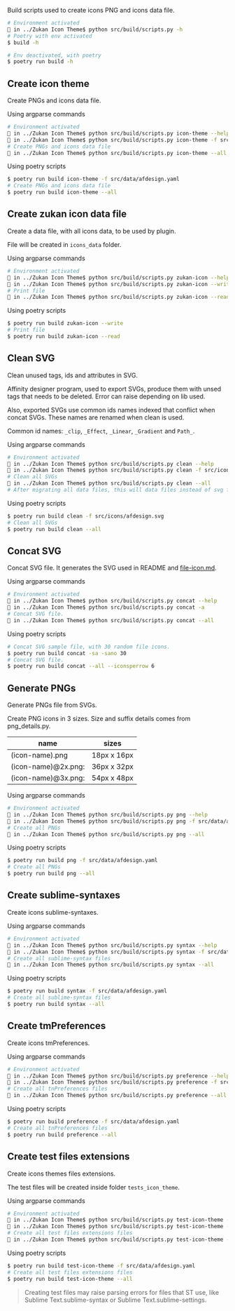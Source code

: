 Build scripts used to create icons PNG and icons data file.  

```sh
# Environment activated
🚥 in ../Zukan Icon Theme$ python src/build/scripts.py -h
# Poetry with env activated
$ build -h

# Env deactivated, with poetry
$ poetry run build -h
```

## Create icon theme
Create PNGs and icons data file.  

Using argparse commands  
```sh
# Environment activated
🚥 in ../Zukan Icon Theme$ python src/build/scripts.py icon-theme --help
🚥 in ../Zukan Icon Theme$ python src/build/scripts.py icon-theme -f src/data/afdesign.yaml
# Create PNGs and icons data file
🚥 in ../Zukan Icon Theme$ python src/build/scripts.py icon-theme --all
```

Using poetry scripts  
```sh
$ poetry run build icon-theme -f src/data/afdesign.yaml
# Create PNGs and icons data file
$ poetry run build icon-theme --all
```

## Create zukan icon data file
Create a data file, with all icons data, to be used by plugin.  

File will be created in `icons_data` folder.  

Using argparse commands  
```sh
# Environment activated
🚥 in ../Zukan Icon Theme$ python src/build/scripts.py zukan-icon --help
🚥 in ../Zukan Icon Theme$ python src/build/scripts.py zukan-icon --write
# Print file
🚥 in ../Zukan Icon Theme$ python src/build/scripts.py zukan-icon --read
```

Using poetry scripts  
```sh
$ poetry run build zukan-icon --write
# Print file
$ poetry run build zukan-icon --read
```

## Clean SVG
Clean unused tags, ids and attributes in SVG.  

Affinity designer program, used to export SVGs, produce them with unsed tags that needs to be deleted. Error can raise depending on lib used.  

Also, exported SVGs use common ids names indexed that conflict when concat SVGs. These names are renamed when clean is used.  

Common id names: `_clip`, `_Effect`, `_Linear`, `_Gradient` and `Path_`.  

Using argparse commands  
```sh
# Environment activated
🚥 in ../Zukan Icon Theme$ python src/build/scripts.py clean --help
🚥 in ../Zukan Icon Theme$ python src/build/scripts.py clean -f src/icons/afdesign.svg
# Clean all SVGs
🚥 in ../Zukan Icon Theme$ python src/build/scripts.py clean --all
# After migrating all data files, this will data files instead of svg files.
```

Using poetry scripts  
```sh
$ poetry run build clean -f src/icons/afdesign.svg
# Clean all SVGs
$ poetry run build clean --all
```

## Concat SVG
Concat SVG file. It generates the SVG used in README and [file-icon.md](https://github.com/53v3n3d4/Zukan-Icon-Theme/blob/main/docs/file-icon.md).  

Using argparse commands  
```sh
# Environment activated
🚥 in ../Zukan Icon Theme$ python src/build/scripts.py concat --help
🚥 in ../Zukan Icon Theme$ python src/build/scripts.py concat -a
# Concat SVG file.
🚥 in ../Zukan Icon Theme$ python src/build/scripts.py concat --all
```

Using poetry scripts  
```sh
# Concat SVG sample file, with 30 random file icons.
$ poetry run build concat -sa -sano 30
# Concat SVG file.
$ poetry run build concat --all --iconsperrow 6
```

## Generate PNGs
Generate PNGs file from SVGs.  

Create PNG icons in 3 sizes. Size and suffix details comes from png_details.py.  

| name | sizes |
|-----------|------|
| (icon-name).png | 18px x 16px |
| (icon-name)@2x.png: | 36px x 32px |
| (icon-name)@3x.png: | 54px x 48px |

Using argparse commands  
```sh
# Environment activated
🚥 in ../Zukan Icon Theme$ python src/build/scripts.py png --help
🚥 in ../Zukan Icon Theme$ python src/build/scripts.py png -f src/data/afdesign.yaml
# Create all PNGs
🚥 in ../Zukan Icon Theme$ python src/build/scripts.py png --all
```

Using poetry scripts  
```sh
$ poetry run build png -f src/data/afdesign.yaml
# Create all PNGs 
$ poetry run build png --all
```

## Create sublime-syntaxes
Create icons sublime-syntaxes.  

Using argparse commands  
```sh
# Environment activated
🚥 in ../Zukan Icon Theme$ python src/build/scripts.py syntax --help
🚥 in ../Zukan Icon Theme$ python src/build/scripts.py syntax -f src/data/afdesign.yaml
# Create all sublime-syntax files
🚥 in ../Zukan Icon Theme$ python src/build/scripts.py syntax --all
```

Using poetry scripts  
```sh
$ poetry run build syntax -f src/data/afdesign.yaml
# Create all sublime-syntax files
$ poetry run build syntax --all
```

## Create tmPreferences
Create icons tmPreferences.  

Using argparse commands  
```sh
# Environment activated
🚥 in ../Zukan Icon Theme$ python src/build/scripts.py preference --help
🚥 in ../Zukan Icon Theme$ python src/build/scripts.py preference -f src/data/afdesign.yaml
# Create all tnPreferences files
🚥 in ../Zukan Icon Theme$ python src/build/scripts.py preference --all
```

Using poetry scripts  
```sh
$ poetry run build preference -f src/data/afdesign.yaml
# Create all tnPreferences files
$ poetry run build preference --all
```

## Create test files extensions
Create icons themes files extensions.  

The test files will be created inside folder `tests_icon_theme`.  

Using argparse commands  
```sh
# Environment activated
🚥 in ../Zukan Icon Theme$ python src/build/scripts.py test-icon-theme --help
🚥 in ../Zukan Icon Theme$ python src/build/scripts.py test-icon-theme -f src/data/afdesign.yaml
# Create all test files extensions files
🚥 in ../Zukan Icon Theme$ python src/build/scripts.py test-icon-theme --all
```

Using poetry scripts  
```sh
$ poetry run build test-icon-theme -f src/data/afdesign.yaml
# Create all test files extensions files
$ poetry run build test-icon-theme --all
```

> Creating test files may raise parsing errors for files that ST use, like Sublime Text.sublime-syntax or Sublime Text.sublime-settings.
